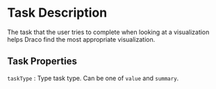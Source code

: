 # Task Description

The task that the user tries to complete when looking at a visualization helps Draco find the most appropriate visualization.

## Task Properties

`taskType`
: Type task type. Can be one of `value` and `summary`.
